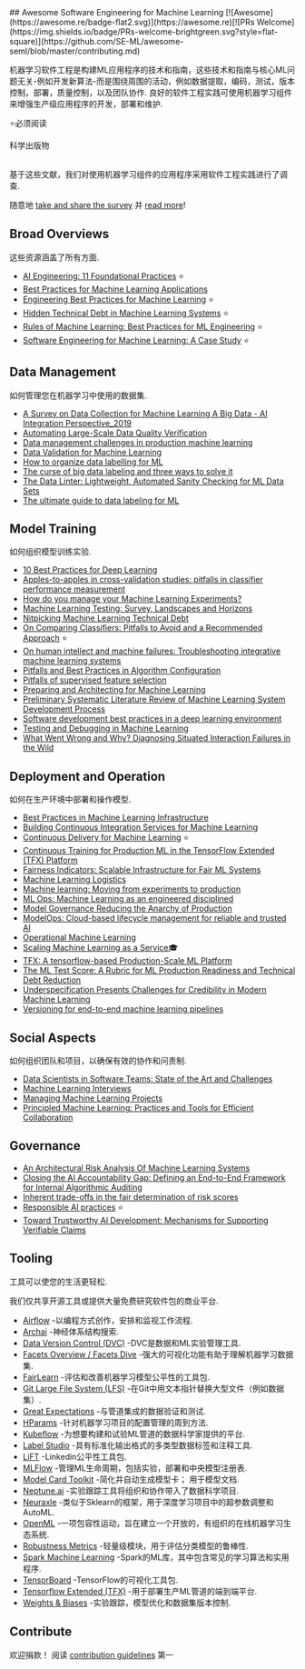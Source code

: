 <div class="github-widget" data-repo="SE-ML/awesome-seml"></div>
<script async src="https://pagead2.googlesyndication.com/pagead/js/adsbygoogle.js"></script><ins class="adsbygoogle" style="display:block" data-ad-client="ca-pub-6890694312814945" data-ad-slot="5473692530" data-ad-format="auto"  data-full-width-responsive="true"></ins><script>(adsbygoogle = window.adsbygoogle || []).push({});</script>
## Awesome Software Engineering for Machine Learning [![Awesome](https://awesome.re/badge-flat2.svg)](https://awesome.re)[![PRs Welcome](https://img.shields.io/badge/PRs-welcome-brightgreen.svg?style=flat-square)](https://github.com/SE-ML/awesome-seml/blob/master/contributing.md)

机器学习软件工程是构建ML应用程序的技术和指南，这些技术和指南与核心ML问题无关-例如开发新算法-而是围绕周围的活动，例如数据提取，编码，测试，版本控制，部署，质量控制，以及团队协作.
良好的软件工程实践可使用机器学习组件来增强生产级应用程序的开发，部署和维护.

⭐必须阅读

 科学出版物


<br>
基于这些文献，我们对使用机器学习组件的应用程序采用软件工程实践进行了调查.


随意地 [take and share the survey](https://se-ml.github.io/survey) 并 [read more](https://se-ml.github.io/practices)!





## Broad Overviews

这些资源涵盖了所有方面.
- [AI Engineering: 11 Foundational Practices](https://resources.sei.cmu.edu/asset_files/WhitePaper/2019_019_001_634648.pdf) ⭐
- [Best Practices for Machine Learning Applications](https://pdfs.semanticscholar.org/2869/6212a4a204783e9dd3953f06e103c02c6972.pdf)
- [Engineering Best Practices for Machine Learning](https://se-ml.github.io/practices/) ⭐
- [Hidden Technical Debt in Machine Learning Systems](https://papers.nips.cc/paper/5656-hidden-technical-debt-in-machine-learning-systems.pdf) ⭐
- [Rules of Machine Learning: Best Practices for ML Engineering](https://developers.google.com/machine-learning/guides/rules-of-ml) ⭐
- [Software Engineering for Machine Learning: A Case Study](https://www.microsoft.com/en-us/research/publication/software-engineering-for-machine-learning-a-case-study/) ⭐


## Data Management

如何管理您在机器学习中使用的数据集.

- [A Survey on Data Collection for Machine Learning A Big Data - AI Integration Perspective_2019](https://deepai.org/publication/a-survey-on-data-collection-for-machine-learning-a-big-data-ai-integration-perspective) 
- [Automating Large-Scale Data Quality Verification](http://www.vldb.org/pvldb/vol11/p1781-schelter.pdf) 
- [Data management challenges in production machine learning](https://static.googleusercontent.com/media/research.google.com/en//pubs/archive/46178.pdf)
- [Data Validation for Machine Learning](https://mlsys.org/Conferences/2019/doc/2019/167.pdf) 
- [How to organize data labelling for ML](https://www.altexsoft.com/blognp/datascience/how-to-organize-data-labeling-for-machine-learning-approaches-and-tools/)
- [The curse of big data labeling and three ways to solve it](https://aws.amazon.com/blogs/apn/the-curse-of-big-data-labeling-and-three-ways-to-solve-it/)
- [The Data Linter: Lightweight, Automated Sanity Checking for ML Data Sets](http://learningsys.org/nips17/assets/papers/paper_19.pdf) 
- [The ultimate guide to data labeling for ML](https://www.cloudfactory.com/data-labeling-guide)


## Model Training

如何组织模型训练实验.

- [10 Best Practices for Deep Learning](https://nanonets.com/blog/10-best-practices-deep-learning/#track-model-experiments)
- [Apples-to-apples in cross-validation studies: pitfalls in classifier performance measurement](https://dl.acm.org/doi/abs/10.1145/1882471.1882479) 
- [How do you manage your Machine Learning Experiments?](https://medium.com/@hadyelsahar/how-do-you-manage-your-machine-learning-experiments-ab87508348ac)
- [Machine Learning Testing: Survey, Landscapes and Horizons](https://arxiv.org/pdf/1906.10742.pdf) 
- [Nitpicking Machine Learning Technical Debt](https://matthewmcateer.me/blog/machine-learning-technical-debt/)
- [On Comparing Classifiers: Pitfalls to Avoid and a Recommended Approach](https://link.springer.com/article/10.1023/A:1009752403260) ⭐
- [On human intellect and machine failures: Troubleshooting integrative machine learning systems](https://arxiv.org/pdf/1611.08309.pdf) 
- [Pitfalls and Best Practices in Algorithm Configuration](https://www.jair.org/index.php/jair/article/download/11420/26488/) 
- [Pitfalls of supervised feature selection](https://academic.oup.com/bioinformatics/article/26/3/440/213774) 
- [Preparing and Architecting for Machine Learning](https://www.gartner.com/en/documents/3889770/preparing-and-architecting-for-machine-learning-2018-upd)
- [Preliminary Systematic Literature Review of Machine Learning System Development Process](https://arxiv.org/abs/1910.05528) 
- [Software development best practices in a deep learning environment](https://towardsdatascience.com/software-development-best-practices-in-a-deep-learning-environment-a1769e9859b1)
- [Testing and Debugging in Machine Learning](https://developers.google.com/machine-learning/testing-debugging)
- [What Went Wrong and Why? Diagnosing Situated Interaction Failures in the Wild](https://www.microsoft.com/en-us/research/publication/what-went-wrong-and-why-diagnosing-situated-interaction-failures-in-the-wild/) 


## Deployment and Operation

如何在生产环境中部署和操作模型.

- [Best Practices in Machine Learning Infrastructure](https://algorithmia.com/blog/best-practices-in-machine-learning-infrastructure)
- [Building Continuous Integration Services for Machine Learning](http://pages.cs.wisc.edu/~wentaowu/papers/kdd20-ci-for-ml.pdf) 
- [Continuous Delivery for Machine Learning](https://martinfowler.com/articles/cd4ml.html) ⭐
- [Continuous Training for Production ML in the TensorFlow Extended (TFX) Platform](https://www.usenix.org/system/files/opml19papers-baylor.pdf) 
- [Fairness Indicators: Scalable Infrastructure for Fair ML Systems](https://ai.googleblog.com/2019/12/fairness-indicators-scalable.html) 
- [Machine Learning Logistics](https://mapr.com/ebook/machine-learning-logistics/)
- [Machine learning: Moving from experiments to production](https://blog.codecentric.de/en/2019/03/machine-learning-experiments-production/)
- [ML Ops: Machine Learning as an engineered disciplined](https://towardsdatascience.com/ml-ops-machine-learning-as-an-engineering-discipline-b86ca4874a3f)
- [Model Governance Reducing the Anarchy of Production](https://www.usenix.org/conference/atc18/presentation/sridhar) 
- [ModelOps: Cloud-based lifecycle management for reliable and trusted AI](http://hummer.io/docs/2019-ic2e-modelops.pdf)
- [Operational Machine Learning](https://www.kdnuggets.com/2018/04/operational-machine-learning-successful-mlops.html)
- [Scaling Machine Learning as a Service](http://proceedings.mlr.press/v67/li17a/li17a.pdf)🎓
- [TFX: A tensorflow-based Production-Scale ML Platform](https://dl.acm.org/doi/pdf/10.1145/3097983.3098021?download=true) 
- [The ML Test Score: A Rubric for ML Production Readiness and Technical Debt Reduction](https://research.google/pubs/pub46555/) 
- [Underspecification Presents Challenges for Credibility in Modern Machine Learning](https://arxiv.org/abs/2011.03395) 
- [Versioning for end-to-end machine learning pipelines](https://doi.org/10.1145/3076246.3076248) 



## Social Aspects

如何组织团队和项目，以确保有效的协作和问责制.

- [Data Scientists in Software Teams: State of the Art and Challenges](http://web.cs.ucla.edu/~miryung/Publications/tse2017-datascientists.pdf) 
- [Machine Learning Interviews](https://github.com/chiphuyen/machine-learning-systems-design/blob/master/build/build1/consolidated.pdf)
- [Managing Machine Learning Projects](https://d1.awsstatic.com/whitepapers/aws-managing-ml-projects.pdf)
- [Principled Machine Learning: Practices and Tools for Efficient Collaboration](https://dev.to/robogeek/principled-machine-learning-4eho)


## Governance
- [An Architectural Risk Analysis Of Machine Learning Systems](https://berryvilleiml.com/docs/ara.pdf) 
- [Closing the AI Accountability Gap: Defining an End-to-End Framework for Internal Algorithmic Auditing](https://dl.acm.org/doi/pdf/10.1145/3351095.3372873) 
- [Inherent trade-offs in the fair determination of risk scores](https://arxiv.org/abs/1609.05807) 
- [Responsible AI practices](https://ai.google/responsibilities/responsible-ai-practices/) ⭐
- [Toward Trustworthy AI Development: Mechanisms for Supporting Verifiable Claims](https://arxiv.org/abs/2004.07213)

## Tooling

工具可以使您的生活更轻松.

我们仅共享开源工具或提供大量免费研究软件包的商业平台.

- [Airflow](https://airflow.apache.org/) -以编程方式创作，安排和监视工作流程.
- [Archai](https://github.com/microsoft/archai) -神经体系结构搜索.
- [Data Version Control (DVC)](https://dvc.org/) -DVC是数据和ML实验管理工具.
- [Facets Overview / Facets Dive](https://pair-code.github.io/facets/) -强大的可视化功能有助于理解机器学习数据集.
- [FairLearn](https://fairlearn.github.io/) -评估和改善机器学习模型公平性的工具包.
- [Git Large File System (LFS)](https://git-lfs.github.com/) -在Git中用文本指针替换大型文件（例如数据集）.
- [Great Expectations](https://github.com/great-expectations/great_expectations) -与管道集成的数据验证和测试.
- [HParams](https://github.com/PetrochukM/HParams) -针对机器学习项目的配置管理的周到方法.
- [Kubeflow](https://www.kubeflow.org/) -为想要构建和试验ML管道的数据科学家提供的平台.
- [Label Studio](https://github.com/heartexlabs/label-studio) -具有标准化输出格式的多类型数据标签和注释工具.
- [LiFT](https://github.com/linkedin/LiFT) -Linkedin公平性工具包.
- [MLFlow](https://mlflow.org/) -管理ML生命周期，包括实验，部署和中央模型注册表.
- [Model Card Toolkit](https://github.com/tensorflow/model-card-toolkit)  -简化并自动生成模型卡； 用于模型文档.
- [Neptune.ai](https://neptune.ai/) -实验跟踪工具将组织和协作带入了数据科学项目.
- [Neuraxle](https://github.com/Neuraxio/Neuraxle) -类似于Sklearn的框架，用于深度学习项目中的超参数调整和AutoML.
- [OpenML](https://www.openml.org) -一项包容性运动，旨在建立一个开放的，有组织的在线机器学习生态系统.
- [Robustness Metrics](https://github.com/google-research/robustness_metrics) -轻量级模块，用于评估分类模型的鲁棒性.
- [Spark Machine Learning](https://spark.apache.org/mllib/) -Spark的ML库，其中包含常见的学习算法和实用程序.
- [TensorBoard](https://www.tensorflow.org/tensorboard/) -TensorFlow的可视化工具包.
- [Tensorflow Extended (TFX)](https://www.tensorflow.org/tfx/) -用于部署生产ML管道的端到端平台.
- [Weights & Biases](https://www.wandb.com/) -实验跟踪，模型优化和数据集版本控制.


## Contribute

欢迎捐款！ 阅读 [contribution guidelines](https://github.com/SE-ML/awesome-seml/blob/master/contributing.md) 第一
